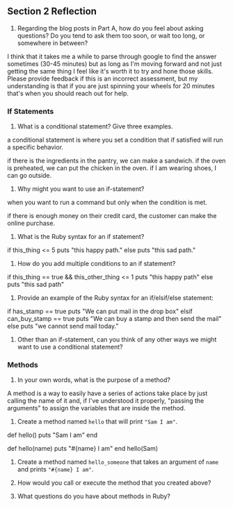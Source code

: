 ## Section 2 Reflection

1. Regarding the blog posts in Part A, how do you feel about asking questions? Do you tend to ask them too soon, or wait too long, or somewhere in between?

I think that it takes me a while to parse through google to find the answer sometimes (30-45 minutes) but as long as I'm moving forward and not just getting the same thing I feel like it's worth it to try and hone those skills. Please provide feedback if this is an incorrect assessment, but my understanding is that if you are just spinning your wheels for 20 minutes that's when you should reach out for help.

### If Statements

1. What is a conditional statement? Give three examples.

a conditional statement is where you set a condition that if satisfied will run a specific behavior.

if there is the ingredients in the pantry, we can make a sandwich.
if the oven is preheated, we can put the chicken in the oven.
if I am wearing shoes, I can go outside.

1. Why might you want to use an if-statement?

when you want to run a command but only when the condition is met.

if there is enough money on their credit card, the customer can make the online purchase.

1. What is the Ruby syntax for an if statement?

if this_thing <= 5
  puts "this happy path."
  else
  puts "this sad path."

1. How do you add multiple conditions to an if statement?

if this_thing == true && this_other_thing <= 1
  puts "this happy path"
  else
  puts "this sad path"

1. Provide an example of the Ruby syntax for an if/elsif/else statement:

if has_stamp == true
  puts "We can put mail in the drop box"
elsif can_buy_stamp == true
  puts "We can buy a stamp and then send the mail"
else
  puts "we cannot send mail today."

1. Other than an if-statement, can you think of any other ways we might want to use a conditional statement?



### Methods

1. In your own words, what is the purpose of a method?

A method is a way to easily have a series of actions take place by just calling the name of it and, if I've understood it properly, "passing the arguments" to assign the variables that are inside the method.

1. Create a method named `hello` that will print `"Sam I am"`.

def hello()
  puts "Sam I am"
end

def hello(name)
  puts "#{name} I am"
end
  hello(Sam)

1. Create a method named `hello_someone` that takes an argument of `name` and prints `"#{name} I am"`.

1. How would you call or execute the method that you created above?

1. What questions do you have about methods in Ruby?
